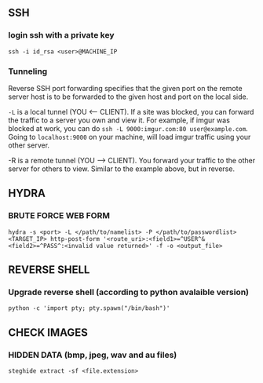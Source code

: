 ## SSH
### login ssh with a private key
`ssh -i id_rsa <user>@MACHINE_IP`
### Tunneling
Reverse SSH port forwarding specifies that the given port on the remote server host is to be forwarded to the given host and port on the local side.

`-L` is a local tunnel (YOU <-- CLIENT). If a site was blocked, you can forward the traffic to a server you own and view it. For example, if imgur was blocked at work, you can do `ssh -L 9000:imgur.com:80 user@example.com`. Going to `localhost:9000` on your machine, will load imgur traffic using your other server.

-R is a remote tunnel (YOU --> CLIENT). You forward your traffic to the other server for others to view. Similar to the example above, but in reverse.

## HYDRA
### BRUTE FORCE WEB FORM
`hydra -s <port> -L </path/to/namelist> -P </path/to/passwordlist> <TARGET_IP> http-post-form '<route_uri>:<field1>=^USER^&<field2>=^PASS^:<invalid value returned>' -f -o <output_file>`


## REVERSE SHELL
### Upgrade reverse shell (according to python avalaible version)
`python -c 'import pty; pty.spawn("/bin/bash")'`


## CHECK IMAGES
### HIDDEN DATA (bmp, jpeg, wav and au files)
`steghide extract -sf <file.extension>`
